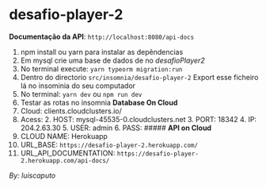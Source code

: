 # desafio-player-2
__Documentação da API__:
  `http://localhost:8080/api-docs`
  1. npm install ou yarn para instalar as depêndencias
  2. Em mysql crie uma base de dados de no _desafioPlayer2_
  3. No terminal execute: `yarn typeorm migration:run`
  4. Dentro do directorio `src/insomnia/desafio-player-2`
    Export esse ficheiro lá no insominia do seu computador
  5. No terminal: `yarn dev` ou `npm run dev`
  6. Testar as rotas no insomnia
__Database On Cloud__
1. Cloud: clients.cloudclusters.io/
  1. Acess: 
      2. HOST: mysql-45535-0.cloudclusters.net
      3. PORT: 18342
      4. IP: 204.2.63.30
      5. USER: admin
      6. PASS: #####
 __API on Cloud__
 1. CLOUD NAME: Herokuapp
 2. URL_BASE: `https://desafio-player-2.herokuapp.com/`
 3. URL_API_DOCUMENTATION: `https://desafio-player-2.herokuapp.com/api-docs/`
  
  _By: luiscaputo_

